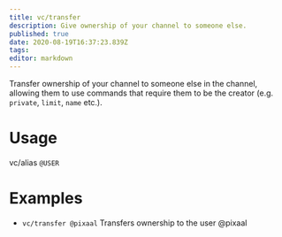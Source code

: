 ```yaml
---
title: vc/transfer
description: Give ownership of your channel to someone else.
published: true
date: 2020-08-19T16:37:23.839Z
tags: 
editor: markdown
---
```


Transfer ownership of your channel to someone else in the channel, allowing them to use commands that require them to be the creator (e.g. `private`, `limit`, `name` etc.).

# Usage

vc/alias `@USER`



# Examples

* `vc/transfer @pixaal`
 Transfers ownership to the user @pixaal 